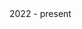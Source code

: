 <object data="../artifacts/CV.pdf" type="application/pdf" height= "500" width="100%">
</object>
2022 - present